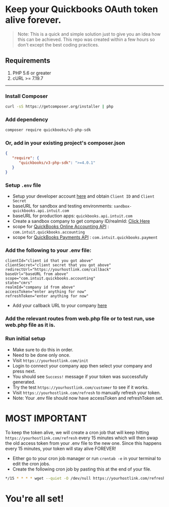 # Keep your Quickbooks OAuth token alive forever.

> Note: This is a quick and simple solution just to give you an idea how this can be achieved. This repo was created within a few hours so don't except the best coding practices.

## Requirements

1. PHP 5.6 or greater
2. cURL >= 7.19.7

---

### Install Composer

```bash
curl -sS https://getcomposer.org/installer | php
```

### Add dependency

```bash
composer require quickbooks/v3-php-sdk
```

### Or, add in your existing project's composer.json

```json
{
   "require": {
      "quickbooks/v3-php-sdk": ">=4.0.1"
   }
}
```

### Setup `.env` file

* Setup your developer account [here](https://developer.intuit.com/app/developer/qbo/docs/get-started/get-client-id-and-client-secret) and obtain `Client ID` and `Client Secret`
* baseURL for sandbox and testing environments: `sandbox-quickbooks.api.intuit.com`
* baseURL for production apps: `quickbooks.api.intuit.com`
* Create a sandbox company to get company ID/realmId: [Click Here](https://developer.intuit.com/app/developer/qbo/docs/develop/sandboxes/manage-your-sandboxes)
* scope for [QuickBooks Online Accounting API](https://developer.intuit.com/app/developer/qbo/docs/learn/scopes#current-scopes) : `com.intuit.quickbooks.accounting`
* scope for [QuickBooks Payments API](https://developer.intuit.com/app/developer/qbo/docs/learn/scopes#current-scopes) : `com.intuit.quickbooks.payment`

### Add the following to your .env file:

```env
clientId="client id that you got above"
clientSecret="client secret that you got above"
redirectUrl="https://yourhostlink.com/callback"
baseUrl="baseURL from above"
scope="com.intuit.quickbooks.accounting"
state="cmrs"
realmId="company id from above"
accessToken="enter anything for now"
refreshToken="enter anything for now"
```

* Add your callback URL to your company [here](https://developer.intuit.com/app/developer/qbo/docs/develop/authentication-and-authorization/set-redirect-uri)

### Add the relevant routes from web.php file or to test run, use web.php file as it is.

### Run initial setup
* Make sure to do this in order.
* Need to be done only once.
* Visit `https://yourhostlink.com/init`
* Login to connect your company app then select your company and press next.
* You should see `Success!` message if your token was successfully generated.
* Try the test `https://yourhostlink.com/customer` to see if it works.
* Visit `https://yourhostlink.com/refresh` to manually refresh your token.
* Note: Your .env file should now have accessToken and refreshToken set.

# MOST IMPORTANT

To keep the token alive, we will create a cron job that will keep hitting `https://yourhostlink.com/refresh` every 15 minutes which will then swap the old access token from your .env file to the new one. Since this happens every 15 minutes, your token will stay alive FOREVER!

* Either go to your cron job manager or run `crontab -e` in your terminal to edit the cron jobs.
* Create the following cron job by pasting this at the end of your file.
```bash
*/15 * * * * wget --quiet -O /dev/null https://yourhostlink.com/refresh
```

# You're all set!
